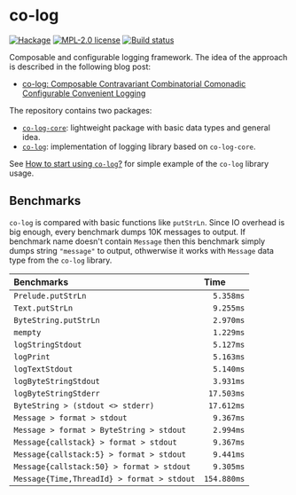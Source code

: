 # co-log

[![Hackage](https://img.shields.io/hackage/v/co-log.svg)](https://hackage.haskell.org/package/co-log)
[![MPL-2.0 license](https://img.shields.io/badge/license-MPL--2.0-blue.svg)](https://github.com/kowainik/co-log/blob/master/LICENSE)
[![Build status](https://secure.travis-ci.org/kowainik/co-log.svg)](https://travis-ci.org/kowainik/co-log)

Composable and configurable logging framework. The idea of the approach is
described in the following blog post:

* [co-log: Composable Contravariant Combinatorial Comonadic Configurable Convenient Logging](https://kowainik.github.io/posts/2018-09-25-co-log)

The repository contains two packages:

* [`co-log-core`](co-log-core): lightweight package with basic data types and
  general idea.
* [`co-log`](co-log): implementation of logging library based on `co-log-core`.

See [How to start using `co-log`?](co-log/README.md) for simple example of the
`co-log` library usage.

## Benchmarks

`co-log` is compared with basic functions like `putStrLn`. Since IO overhead is
big enough, every benchmark dumps 10K messages to output. If benchmark name
doesn't contain `Message` then this benchmark simply dumps string `"message"`
to output, othwerwise it works with `Message` data type from the `co-log`
library.

| Benchmarks                                 | Time        |
| :----------------------------------------- | :---------- |
| `Prelude.putStrLn`                         | `  5.358ms` |
| `Text.putStrLn`                            | `  9.255ms` |
| `ByteString.putStrLn`                      | `  2.970ms` |
| `mempty`                                   | `  1.229ms` |
| `logStringStdout`                          | `  5.127ms` |
| `logPrint`                                 | `  5.163ms` |
| `logTextStdout`                            | `  5.140ms` |
| `logByteStringStdout`                      | `  3.931ms` |
| `logByteStringStderr`                      | ` 17.503ms` |
| `ByteString > (stdout <> stderr)`          | ` 17.612ms` |
| `Message > format > stdout`                | `  9.367ms` |
| `Message > format > ByteString > stdout`   | `  2.994ms` |
| `Message{callstack} > format > stdout`     | `  9.367ms` |
| `Message{callstack:5} > format > stdout`   | `  9.441ms` |
| `Message{callstack:50} > format > stdout`  | `  9.305ms` |
| `Message{Time,ThreadId} > format > stdout` | `154.880ms` |
